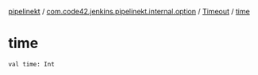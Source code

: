 [pipelinekt](../../index.md) / [com.code42.jenkins.pipelinekt.internal.option](../index.md) / [Timeout](index.md) / [time](./time.md)

# time

`val time: Int`